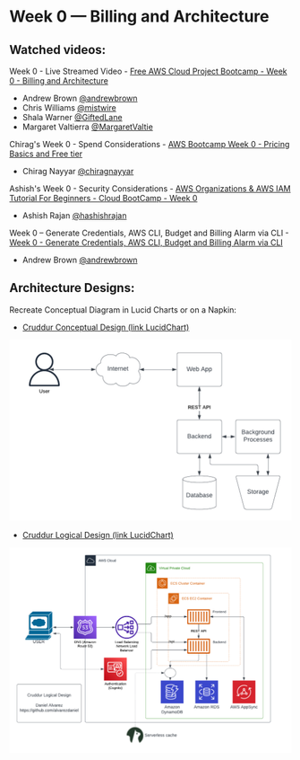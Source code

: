 # Week 0 — Billing and Architecture

## Watched videos:

Week 0 - Live Streamed Video - [Free AWS Cloud Project Bootcamp - Week 0 - Billing and Architecture](https://www.youtube.com/watch?v=SG8blanhAOg)
- Andrew Brown [@andrewbrown](https://twitter.com/andrewbrown)
- Chris Williams [@mistwire](https://twitter.com/mistwire)
- Shala Warner [@GiftedLane](https://twitter.com/GiftedLane)
- Margaret Valtierra [@MargaretValtie](https://twitter.com/MargaretValtie)

Chirag's Week 0 - Spend Considerations - [AWS Bootcamp Week 0 - Pricing Basics and Free tier](https://www.youtube.com/watch?v=OVw3RrlP-sI)
- Chirag Nayyar [@chiragnayyar](https://twitter.com/chiragnayyar)

Ashish's Week 0 - Security Considerations - [AWS Organizations & AWS IAM Tutorial For Beginners - Cloud BootCamp - Week 0](https://www.youtube.com/watch?v=4EMWBYVggQI)
- Ashish Rajan [@hashishrajan](https://twitter.com/hashishrajan)

Week 0 – Generate Credentials, AWS CLI, Budget and Billing Alarm via CLI - [Week 0 - Generate Credentials, AWS CLI, Budget and Billing Alarm via CLI](https://www.youtube.com/watch?v=OdUnNuKylHg)
- Andrew Brown [@andrewbrown](https://twitter.com/andrewbrown)


## Architecture Designs:

Recreate Conceptual Diagram in Lucid Charts or on a Napkin:

- [Cruddur Conceptual Design (link LucidChart)](https://lucid.app/lucidchart/6c79322a-15d5-45f1-b85e-171b0a30c4f3/edit?viewport_loc=160%2C284%2C1664%2C841%2C0_0&invitationId=inv_f43dd37f-191f-4e80-b444-1eadccd61383)

![Cruddur Conceptual Design](assets/Cruddur%20Conceptual%20Design.png)

- [Cruddur Logical Design (link LucidChart)](https://lucid.app/lucidchart/4b0ac743-a6a2-40e0-8863-0a8696174374/edit?viewport_loc=-444%2C91%2C2219%2C1121%2C0_0&invitationId=inv_ccf4c6ac-ff3a-4afd-9685-c37b2a2c7f07)

![Cruddur Logical Design](assets/Cruddur%20Logical%20Design.png)
